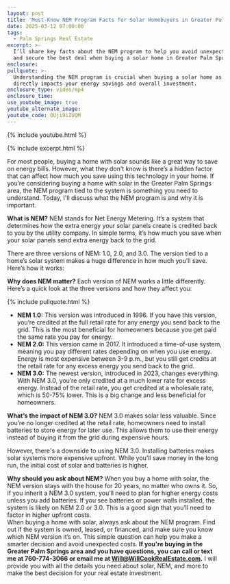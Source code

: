```yaml
---
layout: post
title: 'Must-Know NEM Program Facts for Solar Homebuyers in Greater Palm Springs '
date: 2025-03-12 07:00:00
tags:
  - Palm Springs Real Estate
excerpt: >-
  I’ll share key facts about the NEM program to help you avoid unexpected costs
  and secure the best deal when buying a solar home in Greater Palm Springs.
enclosure:
pullquote: >-
  Understanding the NEM program is crucial when buying a solar home as it
  directly impacts your energy savings and overall investment.
enclosure_type: video/mp4
enclosure_time:
use_youtube_image: true
youtube_alternate_image:
youtube_code: OUji9iZUQM
---
```

{% include youtube.html %}

{% include excerpt.html %}

For most people, buying a home with solar sounds like a great way to save on energy bills. However, what they don't know is there’s a hidden factor that can affect how much you save using this technology in your home. If you’re considering buying a home with solar in the Greater Palm Springs area, the NEM program tied to the system is something you need to understand. Today, I'll discuss what the NEM program is and why it is important.

**What is NEM?** NEM stands for Net Energy Metering. It’s a system that determines how the extra energy your solar panels create is credited back to you by the utility company. In simple terms, it’s how much you save when your solar panels send extra energy back to the grid.

There are three versions of NEM: 1.0, 2.0, and 3.0. The version tied to a home’s solar system makes a huge difference in how much you’ll save. Here’s how it works:

**Why does NEM matter?** Each version of NEM works a little differently. Here’s a quick look at the three versions and how they affect you:

{% include pullquote.html %}

* **NEM 1.0:** This version was introduced in 1996. If you have this version, you’re credited at the full retail rate for any energy you send back to the grid. This is the most beneficial for homeowners because you get paid the same rate you pay for energy.
* **NEM 2.0:** This version came in 2017. It introduced a time-of-use system, meaning you pay different rates depending on when you use energy. Energy is most expensive between 3-9 p.m., but you still get credits at the retail rate for any excess energy you send back to the grid.
* **NEM 3.0:** The newest version, introduced in 2023, changes everything. With NEM 3.0, you’re only credited at a much lower rate for excess energy. Instead of the retail rate, you get credited at a wholesale rate, which is 50-75% lower. This is a big change and less beneficial for homeowners.

**What’s the impact of NEM 3.0?** NEM 3.0 makes solar less valuable. Since you’re no longer credited at the retail rate, homeowners need to install batteries to store energy for later use. This allows them to use their energy instead of buying it from the grid during expensive hours.

However, there's a downside to using NEM 3.0. Installing batteries makes solar systems more expensive upfront. While you’ll save money in the long run, the initial cost of solar and batteries is higher.

**Why should you ask about NEM?** When you buy a home with solar, the NEM version stays with the house for 20 years, no matter who owns it. So, if you inherit a NEM 3.0 system, you’ll need to plan for higher energy costs unless you add batteries. If you see batteries or power walls installed, the system is likely on NEM 2.0 or 3.0. This is a good sign that you’ll need to factor in higher upfront costs.<br>When buying a home with solar, always ask about the NEM program. Find out if the system is owned, leased, or financed, and make sure you know which NEM version it’s on. This simple question can help you make a smarter decision and avoid unexpected costs. **If you're buying in the Greater Palm Springs area and you have questions, you can call or text me at 760-774-3066 or email me at Will@WillCookRealEstate.com.** I will provide you with all the details you need about solar, NEM, and more to make the best decision for your real estate investment.
